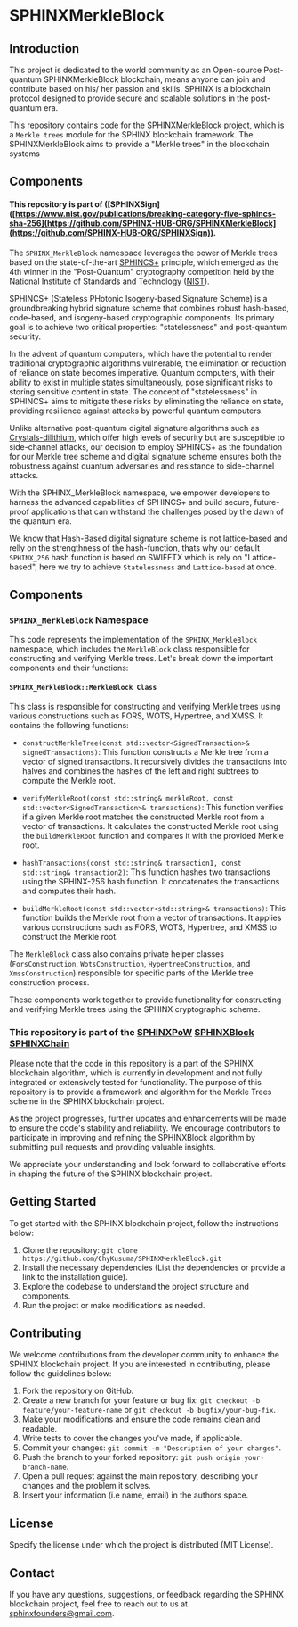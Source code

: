 # SPHINXMerkleBlock


## Introduction

This project is dedicated to the world community as an Open-source Post-quantum SPHINXMerkleBlock blockchain, means anyone can join and contribute based on his/ her passion and skills. SPHINX is a blockchain protocol designed to provide secure and scalable solutions in the post-quantum era.

This repository contains code for the SPHINXMerkleBlock project, which is a `Merkle trees` module for the SPHINX blockchain framework. The SPHINXMerkleBlock aims to provide a "Merkle trees" in the blockchain systems


## Components
#### This repository is part of ([SPHINXSign]([https://www.nist.gov/publications/breaking-category-five-sphincs-sha-256](https://github.com/SPHINX-HUB-ORG/SPHINXMerkleBlock](https://github.com/SPHINX-HUB-ORG/SPHINXSign)).

The `SPHINX_MerkleBlock` namespace leverages the power of Merkle trees based on the state-of-the-art [SPHINCS+](https://sphincs.org/) principle, which emerged as the 4th winner in the "Post-Quantum" cryptography competition held by the National Institute of Standards and Technology ([NIST](https://www.nist.gov/publications/breaking-category-five-sphincs-sha-256)).

SPHINCS+ (Stateless PHotonic Isogeny-based Signature Scheme) is a groundbreaking hybrid signature scheme that combines robust hash-based, code-based, and isogeny-based cryptographic components. Its primary goal is to achieve two critical properties: "statelessness" and post-quantum security.

In the advent of quantum computers, which have the potential to render traditional cryptographic algorithms vulnerable, the elimination or reduction of reliance on state becomes imperative. Quantum computers, with their ability to exist in multiple states simultaneously, pose significant risks to storing sensitive content in state. The concept of "statelessness" in SPHINCS+ aims to mitigate these risks by eliminating the reliance on state, providing resilience against attacks by powerful quantum computers.

Unlike alternative post-quantum digital signature algorithms such as [Crystals-dilithium](https://pq-crystals.org/dilithium/), which offer high levels of security but are susceptible to side-channel attacks, our decision to employ SPHINCS+ as the foundation for our Merkle tree scheme and digital signature scheme ensures both the robustness against quantum adversaries and resistance to side-channel attacks.

With the SPHINX_MerkleBlock namespace, we empower developers to harness the advanced capabilities of SPHINCS+ and build secure, future-proof applications that can withstand the challenges posed by the dawn of the quantum era.

We know that Hash-Based digital signature scheme is not lattice-based and relly on the strengthness of the hash-function, thats why our default `SPHINX_256` hash function is based on SWIFFTX which is rely on "Lattice-based", here we try to achieve `Statelessness` and `Lattice-based` at once.


## Components

### `SPHINX_MerkleBlock` Namespace

This code represents the implementation of the `SPHINX_MerkleBlock` namespace, which includes the `MerkleBlock` class responsible for constructing and verifying Merkle trees. Let's break down the important components and their functions:

#### `SPHINX_MerkleBlock::MerkleBlock Class`

This class is responsible for constructing and verifying Merkle trees using various constructions such as FORS, WOTS, Hypertree, and XMSS. It contains the following functions:

- `constructMerkleTree(const std::vector<SignedTransaction>& signedTransactions)`: This function constructs a Merkle tree from a vector of signed transactions. It recursively divides the transactions into halves and combines the hashes of the left and right subtrees to compute the Merkle root.

- `verifyMerkleRoot(const std::string& merkleRoot, const std::vector<SignedTransaction>& transactions)`: This function verifies if a given Merkle root matches the constructed Merkle root from a vector of transactions. It calculates the constructed Merkle root using the `buildMerkleRoot` function and compares it with the provided Merkle root.

- `hashTransactions(const std::string& transaction1, const std::string& transaction2)`: This function hashes two transactions using the SPHINX-256 hash function. It concatenates the transactions and computes their hash.

- `buildMerkleRoot(const std::vector<std::string>& transactions)`: This function builds the Merkle root from a vector of transactions. It applies various constructions such as FORS, WOTS, Hypertree, and XMSS to construct the Merkle root.

The `MerkleBlock` class also contains private helper classes (`ForsConstruction`, `WotsConstruction`, `HypertreeConstruction`, and `XmssConstruction`) responsible for specific parts of the Merkle tree construction process.

These components work together to provide functionality for constructing and verifying Merkle trees using the SPHINX cryptographic scheme.


### This repository is part of the  [SPHINXPoW](https://github.com/SPHINX-HUB-ORG/SPHINXPoW) [SPHINXBlock](https://github.com/SPHINX-HUB-ORG/SPHINXBLOCK) [SPHINXChain](https://github.com/SPHINX-HUB-ORG/SPHINXCHAIN) 

Please note that the code in this repository is a part of the SPHINX blockchain algorithm, which is currently in development and not fully integrated or extensively tested for functionality. The purpose of this repository is to provide a framework and algorithm for the Merkle Trees scheme in the SPHINX blockchain project.

As the project progresses, further updates and enhancements will be made to ensure the code's stability and reliability. We encourage contributors to participate in improving and refining the SPHINXBlock algorithm by submitting pull requests and providing valuable insights.

We appreciate your understanding and look forward to collaborative efforts in shaping the future of the SPHINX blockchain project.

## Getting Started
To get started with the SPHINX blockchain project, follow the instructions below:

1. Clone the repository: `git clone https://github.com/ChyKusuma/SPHINXMerkleBlock.git`
2. Install the necessary dependencies (List the dependencies or provide a link to the installation guide).
3. Explore the codebase to understand the project structure and components.
4. Run the project or make modifications as needed.


## Contributing
We welcome contributions from the developer community to enhance the SPHINX blockchain project. If you are interested in contributing, please follow the guidelines below:

1. Fork the repository on GitHub.
2. Create a new branch for your feature or bug fix: `git checkout -b feature/your-feature-name` or `git checkout -b bugfix/your-bug-fix`.
3. Make your modifications and ensure the code remains clean and readable.
4. Write tests to cover the changes you've made, if applicable.
5. Commit your changes: `git commit -m "Description of your changes"`.
6. Push the branch to your forked repository: `git push origin your-branch-name`.
7. Open a pull request against the main repository, describing your changes and the problem it solves.
8. Insert your information (i.e name, email) in the authors space.

## License
Specify the license under which the project is distributed (MIT License).

## Contact
If you have any questions, suggestions, or feedback regarding the SPHINX blockchain project, feel free to reach out to us at [sphinxfounders@gmail.com](mailto:sphinxfounders@gmail.com).
